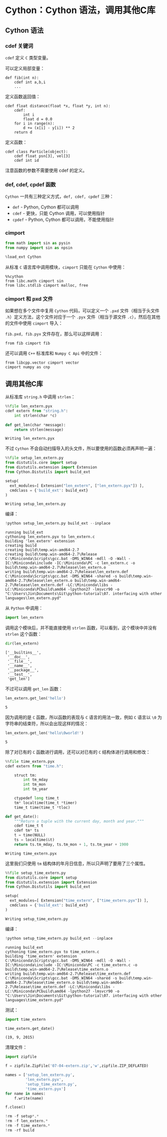 
# Cython：Cython 语法，调用其他C库

## Cython 语法

### cdef 关键词

`cdef` 定义 `C` 类型变量。 

可以定义局部变量：

```cython
def fib(int n):
    cdef int a,b,i
    ...
```

定义函数返回值：

```cython
cdef float distance(float *x, float *y, int n):
    cdef:
        int i
        float d = 0.0
    for i in range(n):
        d += (x[i] - y[i]) ** 2
    return d
```

定义函数：
```cython
cdef class Particle(object):
    cdef float psn[3], vel[3]
    cdef int id
```

注意函数的参数不需要使用 cdef 的定义。

### def, cdef, cpdef 函数

`Cython` 一共有三种定义方式，`def, cdef, cpdef` 三种：

- `def` - Python, Cython 都可以调用
- `cdef` - 更快，只能 Cython 调用，可以使用指针
- `cpdef` - Python, Cython 都可以调用，不能使用指针

### cimport


```python
from math import sin as pysin
from numpy import sin as npsin
```


```python
%load_ext Cython
```

从标准 `C` 语言库中调用模块，`cimport` 只能在 `Cython` 中使用：


```cython
%%cython
from libc.math cimport sin
from libc.stdlib cimport malloc, free
```

### cimport 和 pxd 文件

如果想在多个文件中复用 `Cython` 代码，可以定义一个 `.pxd` 文件（相当于头文件 `.h`）定义方法，这个文件对应于一个 `.pyx` 文件（相当于源文件 `.c`），然后在其他的文件中使用 `cimport` 导入：

`fib.pxd, fib.pyx` 文件存在，那么可以这样调用：
```cython
from fib cimport fib
```

还可以调用 `C++` 标准库和 `Numpy C Api` 中的文件：
```cython
from libcpp.vector cimport vector
cimport numpy as cnp
```

## 调用其他C库

从标准库 `string.h` 中调用 `strlen`：


```python
%%file len_extern.pyx
cdef extern from "string.h":
    int strlen(char *c)
    
def get_len(char *message):
    return strlen(message)
```

    Writing len_extern.pyx


不过 `Cython` 不会自动扫描导入的头文件，所以要使用的函数必须再声明一遍：


```python
%%file setup_len_extern.py
from distutils.core import setup
from distutils.extension import Extension
from Cython.Distutils import build_ext

setup(
  ext_modules=[ Extension("len_extern", ["len_extern.pyx"]) ],
  cmdclass = {'build_ext': build_ext}
)
```

    Writing setup_len_extern.py


编译：


```python
!python setup_len_extern.py build_ext --inplace
```

    running build_ext
    cythoning len_extern.pyx to len_extern.c
    building 'len_extern' extension
    creating build
    creating build\temp.win-amd64-2.7
    creating build\temp.win-amd64-2.7\Release
    C:\Miniconda\Scripts\gcc.bat -DMS_WIN64 -mdll -O -Wall -IC:\Miniconda\include -IC:\Miniconda\PC -c len_extern.c -o build\temp.win-amd64-2.7\Release\len_extern.o
    writing build\temp.win-amd64-2.7\Release\len_extern.def
    C:\Miniconda\Scripts\gcc.bat -DMS_WIN64 -shared -s build\temp.win-amd64-2.7\Release\len_extern.o build\temp.win-amd64-2.7\Release\len_extern.def -LC:\Miniconda\libs -LC:\Miniconda\PCbuild\amd64 -lpython27 -lmsvcr90 -o "C:\Users\Jin\Documents\Git\python-tutorial\07. interfacing with other languages\len_extern.pyd"


从 `Python` 中调用：


```python
import len_extern
```

调用这个模块后，并不能直接使用 `strlen` 函数，可以看到，这个模块中并没有 `strlen` 这个函数：


```python
dir(len_extern)
```




    ['__builtins__',
     '__doc__',
     '__file__',
     '__name__',
     '__package__',
     '__test__',
     'get_len']



不过可以调用 `get_len` 函数： 


```python
len_extern.get_len('hello')
```




    5



因为调用的是 `C` 函数，所以函数的表现与 `C` 语言的用法一致，例如 `C` 语言以 `\0` 为字符串的结束符，所以会出现这样的情况：


```python
len_extern.get_len('hello\0world!')
```




    5



除了对已有的 `C` 函数进行调用，还可以对已有的 `C` 结构体进行调用和修改：


```python
%%file time_extern.pyx
cdef extern from "time.h":

    struct tm:
        int tm_mday
        int tm_mon
        int tm_year

    ctypedef long time_t
    tm* localtime(time_t *timer)
    time_t time(time_t *tloc)

def get_date():
    """Return a tuple with the current day, month and year."""
    cdef time_t t
    cdef tm* ts
    t = time(NULL)
    ts = localtime(&t)
    return ts.tm_mday, ts.tm_mon + 1, ts.tm_year + 1900
```

    Writing time_extern.pyx


这里我们只使用 `tm` 结构体的年月日信息，所以只声明了要用了三个属性。


```python
%%file setup_time_extern.py
from distutils.core import setup
from distutils.extension import Extension
from Cython.Distutils import build_ext

setup(
  ext_modules=[ Extension("time_extern", ["time_extern.pyx"]) ],
  cmdclass = {'build_ext': build_ext}
)
```

    Writing setup_time_extern.py


编译：


```python
!python setup_time_extern.py build_ext --inplace
```

    running build_ext
    cythoning time_extern.pyx to time_extern.c
    building 'time_extern' extension
    C:\Miniconda\Scripts\gcc.bat -DMS_WIN64 -mdll -O -Wall -IC:\Miniconda\include -IC:\Miniconda\PC -c time_extern.c -o build\temp.win-amd64-2.7\Release\time_extern.o
    writing build\temp.win-amd64-2.7\Release\time_extern.def
    C:\Miniconda\Scripts\gcc.bat -DMS_WIN64 -shared -s build\temp.win-amd64-2.7\Release\time_extern.o build\temp.win-amd64-2.7\Release\time_extern.def -LC:\Miniconda\libs -LC:\Miniconda\PCbuild\amd64 -lpython27 -lmsvcr90 -o "C:\Users\Jin\Documents\Git\python-tutorial\07. interfacing with other languages\time_extern.pyd"


测试：


```python
import time_extern

time_extern.get_date()
```




    (19, 9, 2015)



清理文件：


```python
import zipfile

f = zipfile.ZipFile('07-04-extern.zip','w',zipfile.ZIP_DEFLATED)

names = ['setup_len_extern.py',
         'len_extern.pyx',
         'setup_time_extern.py',
         'time_extern.pyx']
for name in names:
    f.write(name)

f.close()

!rm -f setup*.*
!rm -f len_extern.*
!rm -f time_extern.*
!rm -rf build
```
